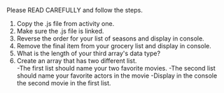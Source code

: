 Please READ CAREFULLY and follow the steps.

1) Copy the .js file from activity one.
2) Make sure the .js file is linked.
3) Reverse the order for your list of seasons and display in console.
4) Remove the final item from your grocery list and display in console.
5) What is the length of your third array's data type?
6) Create an array that has two different list.  
  -The first list should name your two favorite movies. 
  -The second list should name your favorite actors in the movie
  -Display in the console the second movie in the first list.
